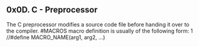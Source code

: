 ## 0x0D. C - Preprocessor
The C preprocessor modifies a source code file before handing it over to the compiler.
#MACROS
macro definition is usually of the following form:
1
//#define MACRO_NAME(arg1, arg2, ...)

